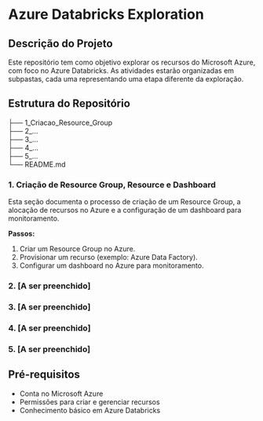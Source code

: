 # Azure Databricks Exploration

## Descrição do Projeto
Este repositório tem como objetivo explorar os recursos do Microsoft Azure, com foco no Azure Databricks. As atividades estarão organizadas em subpastas, cada uma representando uma etapa diferente da exploração.

## Estrutura do Repositório

├── 1_Criacao_Resource_Group <br/> 
├── 2_...<br/> 
├── 3_...<br/> 
├── 4_...<br/> 
├── 5_...<br/> 
└── README.md

### 1. Criação de Resource Group, Resource e Dashboard
Esta seção documenta o processo de criação de um Resource Group, a alocação de recursos no Azure e a configuração de um dashboard para monitoramento.

**Passos:**
1. Criar um Resource Group no Azure.
2. Provisionar um recurso (exemplo: Azure Data Factory).
3. Configurar um dashboard no Azure para monitoramento.

### 2. [A ser preenchido]
### 3. [A ser preenchido]
### 4. [A ser preenchido]
### 5. [A ser preenchido]

## Pré-requisitos
- Conta no Microsoft Azure
- Permissões para criar e gerenciar recursos
- Conhecimento básico em Azure Databricks

